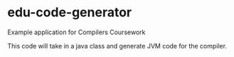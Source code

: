 # edu-code-generator
Example application for Compilers Coursework

This code will take in a java class and generate JVM code for the compiler.